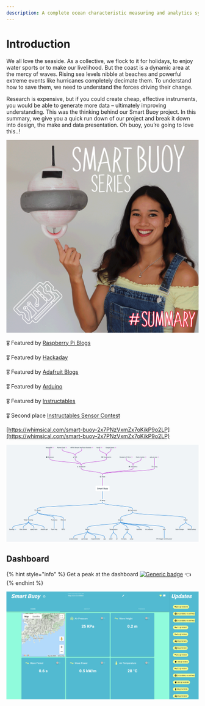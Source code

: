 ```yaml
---
description: A complete ocean characteristic measuring and analytics system.
---
```


# Introduction

We all love the seaside. As a collective, we flock to it for holidays, to enjoy water sports or to make our livelihood. But the coast is a dynamic area at the mercy of waves. Rising sea levels nibble at beaches and powerful extreme events like hurricanes completely decimate them. To understand how to save them, we need to understand the forces driving their change.

Research is expensive, but if you could create cheap, effective instruments, you would be able to generate more data – ultimately improving understanding. This was the thinking behind our Smart Buoy project. In this summary, we give you a quick run down of our project and break it down into design, the make and data presentation. Oh buoy, you’re going to love this..!



![gif\_of\_buoy](https://github.com/sk-t3ch/smart-buoy/raw/master/smart_buoy_thumbnail_square.gif)

🎖️ Featured by [Raspberry Pi Blogs](https://www.raspberrypi.org/blog/good-buoy-the-raspberry-pi-smart-buoy/)

🎖️ Featured by [Hackaday](https://hackaday.com/2019/09/11/smart-buoy-rides-the-citizen-science-wave/)

🎖️ Featured by [Adafruit Blogs](https://blog.adafruit.com/2019/07/19/this-smart-buoy-measures-wave-height-period-power-and-more-piday-raspberrypi-raspberry_pi/)

🎖️ Featured by [Arduino](https://www.facebook.com/official.arduino/posts/3480468415312786)

🎖️ Featured by [Instructables](https://www.instructables.com/Smart-Buoy/)

🎖️ Second place [Instructables Sensor Contest](https://www.instructables.com/contest/sensors2019/)

[https://whimsical.com/smart-buoy-2x7PNzVxmZx7oKikP9o2LP](https://whimsical.com/smart-buoy-2x7PNzVxmZx7oKikP9o2LP)

![](.gitbook/assets/smart-buoy-2x.png)

## Dashboard

{% hint style="info" %}
Get a peak at the dashboard [![Generic badge](https://camo.githubusercontent.com/e2a7c367328954252935922ea3847c4c7b45ed008c37c712cd78a56c9c5723a3/68747470733a2f2f696d672e736869656c64732e696f2f62616467652f4c6976652d44656d6f2d7265642e737667)](https://smart-buoy.t3chflicks.org/) 👈
{% endhint %}

![](.gitbook/assets/dashboard.png)



